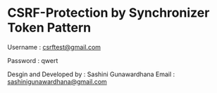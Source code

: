 # CSRF-Protection by Synchronizer Token Pattern 
Username : csrftest@gmail.com

 
Password : qwert


Desgin and Developed by : Sashini Gunawardhana
Email : sashinigunawardhana@gmail.com
